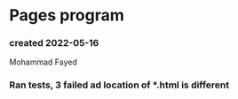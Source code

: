 # Pages program

### created 2022-05-16
Mohammad Fayed

### Ran tests, 3 failed ad location of *.html is different